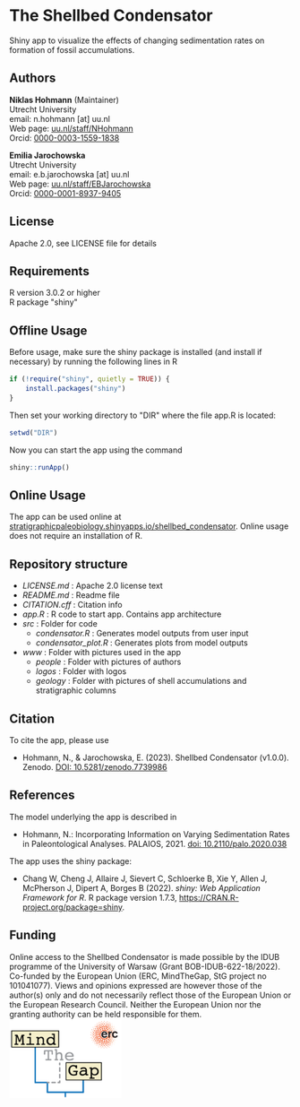 # The Shellbed Condensator

Shiny app to visualize the effects of changing sedimentation rates on formation of fossil accumulations.

## Authors

__Niklas Hohmann__ (Maintainer)  
Utrecht University  
email: n.hohmann [at] uu.nl  
Web page: [uu.nl/staff/NHohmann](https://www.uu.nl/staff/nhohmann)  
Orcid: [0000-0003-1559-1838](https://orcid.org/0000-0003-1559-1838)

__Emilia Jarochowska__  
Utrecht University  
email: e.b.jarochowska [at] uu.nl  
Web page: [uu.nl/staff/EBJarochowska](https://www.uu.nl/staff/EBJarochowska)  
Orcid: [0000-0001-8937-9405](https://orcid.org/0000-0001-8937-9405)

## License

Apache 2.0, see LICENSE file for details

## Requirements

R version 3.0.2 or higher  
R package "shiny"

## Offline Usage

Before usage, make sure the shiny package is installed (and install if necessary) by running the following lines in R

``` R
if (!require("shiny", quietly = TRUE)) {
    install.packages("shiny")
}
```

Then set your working directory to "DIR" where the file app.R is located:

``` R
setwd("DIR")
```

Now you can start the app using the command

``` R
shiny::runApp()
```

## Online Usage

The app can be used online at [stratigraphicpaleobiology.shinyapps.io/shellbed_condensator](https://stratigraphicpaleobiology.shinyapps.io/shellbed_condensator/). Online usage does not require an installation of R.

## Repository structure

- _LICENSE.md_ : Apache 2.0 license text
- _README.md_ : Readme file
- _CITATION.cff_ : Citation info
- _app.R_ : R code to start app. Contains app architecture
- _src_ : Folder for code
  - _condensator.R_ : Generates model outputs from user input
  - _condensator_plot.R_ : Generates plots from model outputs
- _www_ : Folder with pictures used in the app  
  - _people_ : Folder with pictures of authors
  - _logos_ : Folder with logos  
  - _geology_ : Folder with pictures of shell accumulations and stratigraphic columns

## Citation

To cite the app, please use

- Hohmann, N., & Jarochowska, E. (2023). Shellbed Condensator (v1.0.0). Zenodo. [DOI: 10.5281/zenodo.7739986](https://doi.org/10.5281/zenodo.7739986)

## References

The model underlying the app is described in

- Hohmann, N.: Incorporating Information on Varying Sedimentation Rates in Paleontological Analyses. PALAIOS, 2021. [doi: 10.2110/palo.2020.038](https://doi.org/10.2110/palo.2020.038)

The app uses the shiny package:

- Chang W, Cheng J, Allaire J, Sievert C, Schloerke B, Xie Y, Allen J, McPherson J, Dipert A, Borges B
  (2022). _shiny: Web Application Framework for R_. R package version 1.7.3,
  <https://CRAN.R-project.org/package=shiny>.

## Funding

Online access to the Shellbed Condensator is made possible by the IDUB programme of the University of Warsaw (Grant BOB-IDUB-622-18/2022).  
Co-funded by the European Union (ERC, MindTheGap, StG project no 101041077). Views and opinions expressed are however those of the author(s) only and do not necessarily reflect those of the European Union or the European Research Council. Neither the European Union nor the granting authority can be held responsible for them.  
<img src="www/logos/mind_the_gap_logo.png"
     width="200"
     alt="Mind the Gap logo">
